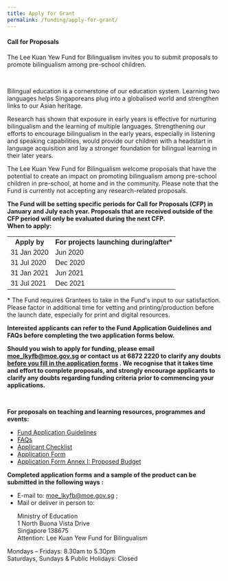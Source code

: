 ```yaml
---
title: Apply for Grant
permalink: /funding/apply-for-grant/
---
```

 <div><h4> Call for Proposals</h4>
<div><p>The Lee Kuan Yew Fund for Bilingualism invites you to submit proposals to promote bilingualism among pre-school children.</p></div><br/>
<div><p>Bilingual education is a cornerstone of our education system. Learning two languages helps
Singaporeans plug into a globalised world and strengthen links to our Asian heritage.</p><div>
<div><p>Research has shown that exposure in early years is effective for nurturing bilingualism and the
learning of multiple languages. Strengthening our efforts to encourage bilingualism in the early
years, especially in listening and speaking capabilities, would provide our children with a headstart in
language acquisition and lay a stronger foundation for bilingual learning in their later years.</p><div>
<div><p>The Lee Kuan Yew Fund for Bilingualism welcome  proposals that have the potential to create an
impact on promoting bilingualism among pre-school children in pre-school, at home and in the
community. Please note that the Fund is currently not accepting any research-related proposals.</p><div>
<div><p><strong>The Fund will be setting specific periods for Call for Proposals (CFP) in January and July each year.  Proposals that are received outside of the CFP period will only be evaluated during the next CFP.  <br/>When to apply:</strong></p><div>
<style>
table {
  font-family: arial, sans-serif;
  border-collapse: collapse;
  width: 100%;
}

td, th {
  border: 1px solid #dddddd;
  text-align: left;
  padding: 8px;
}

tr:nth-child(even) {
  background-color: #dddddd;
}
</style>
<body>
<table>
  <tr>
    <th>Apply by</th>
    <th>For projects launching during/after*</th>
  </tr>
  <tr>
    <td>31 Jan 2020</td>
    <td>Jun 2020</td>
  </tr>
  <tr>
    <td>31 Jul 2020</td>
    <td>Dec 2020</td>  
  </tr>
  <tr>
    <td>31 Jan 2021</td>
    <td>Jun 2021</td>   
  </tr>
  <tr>
    <td>31 Jul 2021</td>
    <td>Dec 2021</td> 
  </tr>
</table>
<div><p>* The Fund requires Grantees to take in the Fund&#39;s input to our satisfaction. Please factor in
additional time for vetting and printing/production before the launch date, especially for print and
digital resources.</p><div>
<div><p><strong>Interested applicants can refer to the Fund Application Guidelines and FAQs before completing the two application forms below.</strong></p><div>
<div><p><strong>Should you wish to apply for funding, please email <a href="mailto:moe_lkyfb@moe.gov.s">moe_lkyfb@moe.gov.sg</a> or contact us at
6872 2220 to clarify any doubts<u> before you fill in the application forms</u> . We recognise that it
takes time and effort to complete proposals, and strongly encourage applicants to clarify any
  doubts regarding funding criteria prior to commencing your applications.</strong></p></div><br/>
<div><p><strong>For proposals on teaching and learning resources, programmes and events:</strong>
<ul><li><a href="/funding/Application_Guidelines.pdf" target="_blank">Fund Application Guidelines</a></li>
<li><a href="/funding/FAQs.pdf" target="_blank">FAQs</a></li>
<li><a href="/funding/ApplicantChecklist.docx">Applicant Checklist</a></li>
<li><a href="/funding/ApplicationForm.docx">Application Form</a></li>
  <li><a href="/funding/ProposedBudget.xlsx">Application Form Annex I: Proposed Budget</a></li></ul></p><div>
<div><p><strong>Completed application forms and a sample of the product can be submitted in the following
ways :</strong>
<ul><li>E-mail to: <a href="mailto:moe_lkyfb@moe.gov.sg"> moe_lkyfb@moe.gov.sg</a> ;</li>
<li>Mail or deliver in person to:</li>
<p>Ministry of Education<br/>
1 North Buona Vista Drive<br/>
Singapore 138675<br/>
Attention: Lee Kuan Yew Fund for Bilingualism</p></ul><div>
<div><p>Mondays – Fridays: 8.30am to 5.30pm<br/>
Saturdays, Sundays &amp; Public Holidays: Closed</p></div>
  </div>
 <div class="btntop"><a href="#top" style="text-decoration:none;"><span style="color:white"><b>Top</b></span></a></div>
